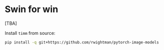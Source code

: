 # Swin for win

[TBA]

Install `timm` from source:

```sh
pip install -q git+https://github.com/rwightman/pytorch-image-models
```